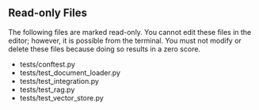 ## Read-only Files
The following files are marked read-only. You cannot edit these files
in the editor; however, it is possible from the terminal. You must not
modify or delete these files because doing so results in a zero score.

* tests/conftest.py
* tests/test_document_loader.py
* tests/test_integration.py
* tests/test_rag.py
* tests/test_vector_store.py